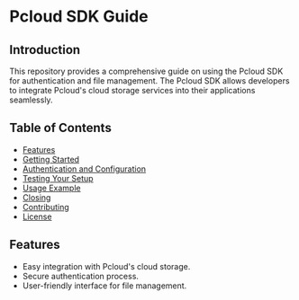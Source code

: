 # Pcloud SDK Guide

## Introduction

This repository provides a comprehensive guide on using the Pcloud SDK for authentication and file management. The Pcloud SDK allows developers to integrate Pcloud's cloud storage services into their applications seamlessly.

## Table of Contents

- [Features](#features)
- [Getting Started](#getting-started)
- [Authentication and Configuration](#authentication-and-configuration)
- [Testing Your Setup](#testing-your-setup)
- [Usage Example](#usage-example)
- [Closing](#closing)
- [Contributing](#contributing)
- [License](#license)

## Features

- Easy integration with Pcloud's cloud storage.
- Secure authentication process.
- User-friendly interface for file management.
